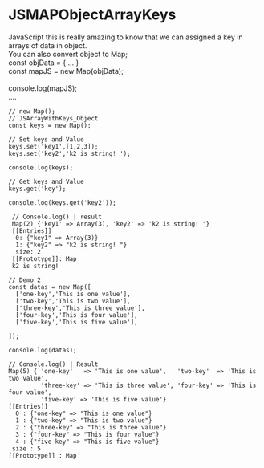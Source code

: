 # JSMAPObjectArrayKeys 
JavaScript this is really amazing to know that we can assigned a key in arrays of data in object.
<br />You can also convert object to Map;
<br />const objData = { ... }
<br />const mapJS = new Map(objData);
<br />
<br />console.log(mapJS);
<br />....

```JS
// new Map();
// JSArrayWithKeys_Object
const keys = new Map();

// Set keys and Value
keys.set('key1',[1,2,3]);
keys.set('key2','k2 is string! ');

console.log(keys);

// Get keys and Value
keys.get('key');

console.log(keys.get('key2'));

```

```JS
 // Console.log() | result 
 Map(2) {'key1' => Array(3), 'key2' => 'k2 is string! '}
 [[Entries]]
  0: {"key1" => Array(3)}
  1: {"key2" => "k2 is string! "}
  size: 2
 [[Prototype]]: Map
 k2 is string! 
```

```JS
// Demo 2
const datas = new Map([
  ['one-key','This is one value'],
  ['two-key','This is two value'],
  ['three-key','This is three value'],
  ['four-key','This is four value'],
  ['five-key','This is five value'],

]);

console.log(datas);
```

```JS
// Console.log() | Result 
Map(5) { 'one-key'   => 'This is one value',   'two-key'  => 'This is two value', 
         'three-key' => 'This is three value', 'four-key' => 'This is four value', 
         'five-key' => 'This is five value'}
[[Entries]]
  0 : {"one-key" => "This is one value"}
  1 : {"two-key" => "This is two value"}
  2 : {"three-key" => "This is three value"}
  3 : {"four-key" => "This is four value"}
  4 : {"five-key" => "This is five value"}
 size : 5
[[Prototype]] : Map
```

